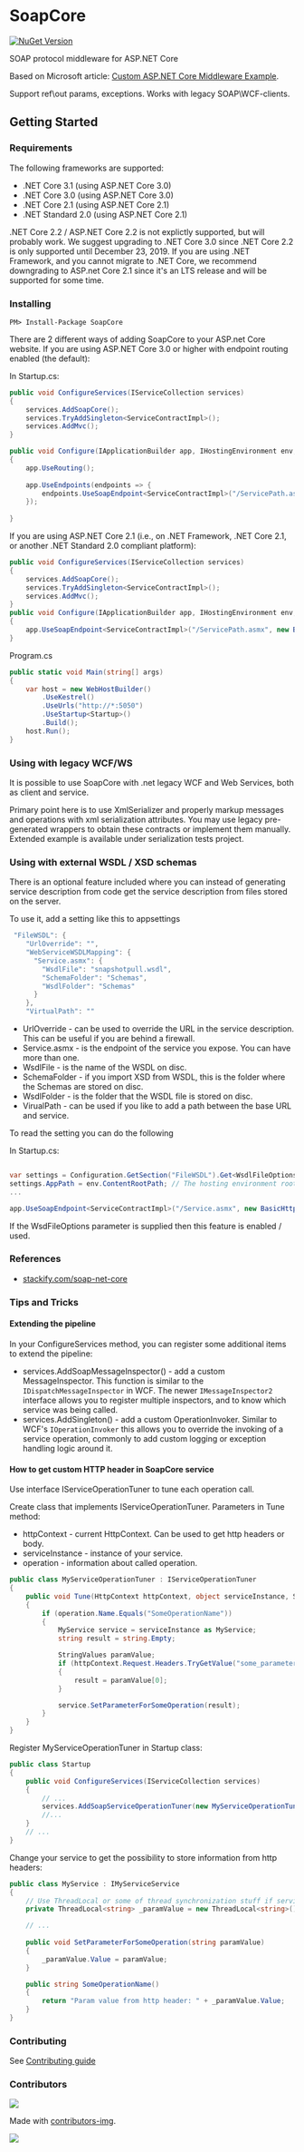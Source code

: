 # SoapCore

[![NuGet Version](https://img.shields.io/nuget/v/SoapCore.svg)](https://www.nuget.org/packages/SoapCore/) 

SOAP protocol middleware for ASP.NET Core

Based on Microsoft article: [Custom ASP.NET Core Middleware Example](https://blogs.msdn.microsoft.com/dotnet/2016/09/19/custom-asp-net-core-middleware-example/).

Support ref\out params, exceptions. Works with legacy SOAP\WCF-clients.

## Getting Started

### Requirements

The following frameworks are supported:

- .NET Core 3.1 (using ASP.NET Core 3.0)
- .NET Core 3.0 (using ASP.NET Core 3.0)
- .NET Core 2.1 (using ASP.NET Core 2.1)
- .NET Standard 2.0 (using ASP.NET Core 2.1)

.NET Core 2.2 / ASP.NET Core 2.2 is not explictly supported, but will probably work. We suggest upgrading to .NET Core 3.0 since .NET Core 2.2 is only supported until December 23, 2019.
If you are using .NET Framework, and you cannot migrate to .NET Core, we recommend downgrading to ASP.net Core 2.1 since it's an LTS release and will be supported for some time.

### Installing

`PM> Install-Package SoapCore`

There are 2 different ways of adding SoapCore to your ASP.net Core website. If you are using ASP.NET Core 3.0 or higher with endpoint routing enabled (the default):

In Startup.cs:


```csharp
public void ConfigureServices(IServiceCollection services)
{
    services.AddSoapCore();
    services.TryAddSingleton<ServiceContractImpl>();
    services.AddMvc();
}

public void Configure(IApplicationBuilder app, IHostingEnvironment env, ILoggerFactory loggerFactory)
{
	app.UseRouting();
	
	app.UseEndpoints(endpoints => {
		endpoints.UseSoapEndpoint<ServiceContractImpl>("/ServicePath.asmx", new BasicHttpBinding());
	});
    
}
```

If you are using ASP.NET Core 2.1 (i.e., on .NET Framework, .NET Core 2.1, or another .NET Standard 2.0 compliant platform):

```csharp
public void ConfigureServices(IServiceCollection services)
{
    services.AddSoapCore();
    services.TryAddSingleton<ServiceContractImpl>();
    services.AddMvc();
}
public void Configure(IApplicationBuilder app, IHostingEnvironment env, ILoggerFactory loggerFactory)
{
    app.UseSoapEndpoint<ServiceContractImpl>("/ServicePath.asmx", new BasicHttpBinding());
}
```

Program.cs
```csharp
public static void Main(string[] args)
{
    var host = new WebHostBuilder()
        .UseKestrel()
        .UseUrls("http://*:5050")
        .UseStartup<Startup>()
        .Build();
    host.Run();
}
```

### Using with legacy WCF/WS

It is possible to use SoapCore with .net legacy WCF and Web Services, both as client and service.

Primary point here is to use XmlSerializer and properly markup messages and operations with xml serialization attributes. You may use legacy pre-generated wrappers to obtain these contracts or implement them manually. Extended example is available under serialization tests project.

### Using with external WSDL / XSD schemas

There is an optional feature included where you can instead of generating service description from code get the service description from files stored on the server.

To use it, add a setting like this to appsettings

```csharp
 "FileWSDL": {
    "UrlOverride": "",
    "WebServiceWSDLMapping": {
      "Service.asmx": {
        "WsdlFile": "snapshotpull.wsdl",
        "SchemaFolder": "Schemas",
        "WsdlFolder": "Schemas"
      }
    },
    "VirtualPath": ""
```

* UrlOverride - can be used to override the URL in the service description. This can be useful if you are behind a firewall.
* Service.asmx - is the endpoint of the service you expose. You can have more than one.
* WsdlFile - is the name of the WSDL on disc.
* SchemaFolder - if you import XSD from WSDL, this is the folder where the Schemas are stored on disc.
* WsdlFolder - is the folder that the WSDL file is stored on disc.
* VirualPath - can be used if you like to add a path between the base URL and service.

To read the setting you can do the following

In Startup.cs:


```csharp

var settings = Configuration.GetSection("FileWSDL").Get<WsdlFileOptions>();
settings.AppPath = env.ContentRootPath; // The hosting environment root path
...

app.UseSoapEndpoint<ServiceContractImpl>("/Service.asmx", new BasicHttpBinding(), SoapSerializer.XmlSerializer, false, null, settings);
```

If the WsdFileOptions parameter is supplied then this feature is enabled / used.

### References

* [stackify.com/soap-net-core](https://stackify.com/soap-net-core/)

### Tips and Tricks

#### Extending the pipeline

In your ConfigureServices method, you can register some additional items to extend the pipeline:
* services.AddSoapMessageInspector() - add a custom MessageInspector. This function is similar to the `IDispatchMessageInspector` in WCF. The newer `IMessageInspector2` interface allows you to register multiple inspectors, and to know which service was being called.
* services.AddSingleton<MyOperatorInvoker>() - add a custom OperationInvoker. Similar to WCF's `IOperationInvoker` this allows you to override the invoking of a service operation, commonly to add custom logging or exception handling logic around it.

#### How to get custom HTTP header in SoapCore service

Use interface IServiceOperationTuner to tune each operation call.

Create class that implements IServiceOperationTuner.
Parameters in Tune method:
* httpContext - current HttpContext. Can be used to get http headers or body.
* serviceInstance - instance of your service.
* operation - information about called operation.

```csharp
public class MyServiceOperationTuner : IServiceOperationTuner
{
    public void Tune(HttpContext httpContext, object serviceInstance, SoapCore.OperationDescription operation)
    {
        if (operation.Name.Equals("SomeOperationName"))
        {
            MyService service = serviceInstance as MyService;
            string result = string.Empty;

            StringValues paramValue;
            if (httpContext.Request.Headers.TryGetValue("some_parameter", out paramValue))
            {
                result = paramValue[0];
            }

            service.SetParameterForSomeOperation(result);
        }
    }
}
```

Register MyServiceOperationTuner in Startup class:

```csharp
public class Startup
{
    public void ConfigureServices(IServiceCollection services)
    {
        // ...
        services.AddSoapServiceOperationTuner(new MyServiceOperationTuner());
        //...
    }
    // ...
}
```

Change your service to get the possibility to store information from http headers:

```csharp
public class MyService : IMyServiceService
{
    // Use ThreadLocal or some of thread synchronization stuff if service registered as singleton.
    private ThreadLocal<string> _paramValue = new ThreadLocal<string>() { Value = string.Empty };

    // ...
    
    public void SetParameterForSomeOperation(string paramValue)
    {
        _paramValue.Value = paramValue;
    }

    public string SomeOperationName()
    {
        return "Param value from http header: " + _paramValue.Value;
    }
}
```
### Contributing

See [Contributing guide](CONTRIBUTING.md)

### Contributors
<a href="https://github.com/digdes/soapcore/graphs/contributors">
  <img src="https://contributors-img.web.app/image?repo=digdes/soapcore" />
</a>

Made with [contributors-img](https://contributors-img.web.app).

![](https://github.com/DigDes/SoapCore/workflows/CI/badge.svg)
